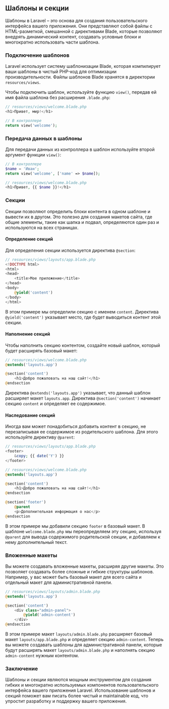 ## Шаблоны и секции

Шаблоны в Laravel – это основа для создания пользовательского интерфейса вашего приложения. Они представляют собой файлы с HTML-разметкой, смешанной с директивами Blade, которые позволяют внедрять динамический контент, создавать условные блоки и многократно использовать части шаблона.

### Подключение шаблонов

Laravel использует систему шаблонизации Blade, которая компилирует ваши шаблоны в чистый PHP-код для оптимизации производительности. Файлы шаблонов Blade хранятся в директории `resources/views`.

Чтобы подключить шаблон, используйте функцию `view()`, передав ей имя файла шаблона без расширения `.blade.php`:

```php
// resources/views/welcome.blade.php
<h1>Привет, мир!</h1>

// В контроллере
return view('welcome');
```

### Передача данных в шаблоны

Для передачи данных из контроллера в шаблон используйте второй аргумент функции `view()`:

```php
// В контроллере
$name = 'Иван';
return view('welcome', ['name' => $name]);

// resources/views/welcome.blade.php
<h1>Привет, {{ $name }}!</h1>
```

### Секции

Секции позволяют определить блоки контента в одном шаблоне и вывести их в другом. Это полезно для создания макетов сайта, где общие элементы, такие как шапка и подвал, определяются один раз и используются на всех страницах.

#### Определение секций

Для определения секции используется директива `@section`:

```php
// resources/views/layouts/app.blade.php
<!DOCTYPE html>
<html>
<head>
    <title>Мое приложение</title>
</head>
<body>
    @yield('content')
</body>
</html>
```

В этом примере мы определили секцию с именем `content`. Директива `@yield('content')` указывает место, где будет выводиться контент этой секции.

#### Наполнение секций

Чтобы наполнить секцию контентом, создайте новый шаблон, который будет расширять базовый макет:

```php
// resources/views/welcome.blade.php
@extends('layouts.app')

@section('content')
    <h1>Добро пожаловать на наш сайт!</h1>
@endsection
```

Директива `@extends('layouts.app')` указывает, что данный шаблон расширяет макет `layouts.app`. Директива `@section('content')` начинает секцию `content` и определяет ее содержимое.

#### Наследование секций

Иногда вам может понадобиться добавить контент в секцию, не перезаписывая ее содержимое из родительского шаблона. Для этого используйте директиву `@parent`:

```php
// resources/views/layouts/app.blade.php
<footer>
    &copy; {{ date('Y') }}
</footer>

// resources/views/welcome.blade.php
@extends('layouts.app')

@section('content')
    <h1>Добро пожаловать на наш сайт!</h1>
@endsection

@section('footer')
    @parent
    <p>Дополнительная информация о нас</p>
@endsection
```

В этом примере мы добавили секцию `footer` в базовый макет. В шаблоне `welcome.blade.php` мы переопределяем эту секцию, используя `@parent` для вывода содержимого родительской секции, и добавляем к нему дополнительный текст.

### Вложенные макеты

Вы можете создавать вложенные макеты, расширяя другие макеты. 
Это позволяет создавать более сложные и гибкие структуры шаблонов. 
Например, у вас может быть базовый макет для всего сайта 
и отдельный макет для административной панели.

```php
// resources/views/layouts/admin.blade.php
@extends('layouts.app')

@section('content')
    <div class="admin-panel">
        @yield('admin-content')
    </div>
@endsection
```

В этом примере макет `layouts/admin.blade.php` расширяет 
базовый макет `layouts/app.blade.php` и определяет секцию `admin-content`. 
Теперь вы можете создавать шаблоны для административной панели, 
которые будут расширять макет `layouts/admin.blade.php` 
и наполнять секцию `admin-content` нужным контентом.

### Заключение

Шаблоны и секции являются мощным инструментом для создания 
гибких и многократно используемых компонентов пользовательского интерфейса 
вашего приложения Laravel. 
Использование шаблонов и секций поможет вам писать 
более чистый и maintainable код, 
что упростит разработку и поддержку вашего приложения.
